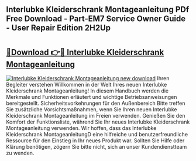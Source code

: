 ## Interlubke Kleiderschrank Montageanleitung PDf Free Download - Part-EM7 Service Owner Guide - User Repair Edition 2H2Up

# <h2><a href="http://df6cuso.blite.top/?on=Interlubke+Kleiderschrank+Montageanleitung">🔗Download 👉🔴 Interlubke Kleiderschrank Montageanleitung</a></h2>

[![Interlubke Kleiderschrank Montageanleitung new download](https://i.imgur.com/lujVjoI.png)](http://df6cuso.blite.top/?on=Interlubke+Kleiderschrank+Montageanleitung)
Ihren Begleiter verstehen Willkommen in der Welt Ihres neuen Interlubke Kleiderschrank Montageanleitung! In diesem Handbuch werden die Merkmale und Funktionen erläutert und wichtige Betriebsanweisungen bereitgestellt. Sicherheitsvorkehrungen für den Außenbereich Bitte treffen Sie zusätzliche Vorsichtsmaßnahmen, wenn Sie Ihren neuen Interlubke Kleiderschrank Montageanleitung im Freien verwenden. Genießen Sie den Komfort der Funktionsliste, während Sie Ihr neues Interlubke Kleiderschrank Montageanleitung verwenden. Wir hoffen, dass das Interlubke Kleiderschrank MontageanleitungD eine hilfreiche und benutzerfreundliche Ressource für den Einstieg in Ihr neues Produkt war. Sollten Sie Hilfe oder Klärung benötigen, zögern Sie bitte nicht, sich an unser Kundendienstteam zu wenden.
